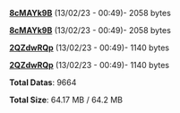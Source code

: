 [**8cMAYk9B**](/data/8cMAYk9B.txt) (13/02/23 - 00:49)- 2058 bytes

[**8cMAYk9B**](/data/8cMAYk9B.txt) (13/02/23 - 00:49)- 2058 bytes

[**2QZdwRQp**](/data/2QZdwRQp.txt) (13/02/23 - 00:49)- 1140 bytes

[**2QZdwRQp**](/data/2QZdwRQp.txt) (13/02/23 - 00:49)- 1140 bytes

**Total Datas**: 9664

**Total Size**: 64.17 MB / 64.2 MB